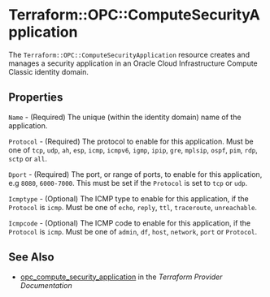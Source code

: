 # Terraform::OPC::ComputeSecurityApplication

The ``Terraform::OPC::ComputeSecurityApplication`` resource creates and manages a security application in an Oracle Cloud Infrastructure Compute Classic identity domain.

## Properties

`Name` - (Required) The unique (within the identity domain) name of the application.

`Protocol` - (Required) The protocol to enable for this application. Must be one of
`tcp`, `udp`, `ah`, `esp`, `icmp`, `icmpv6`, `igmp`, `ipip`, `gre`, `mplsip`, `ospf`, `pim`, `rdp`, `sctp` or `all`.

`Dport` - (Required) The port, or range of ports, to enable for this application, e.g `8080`, `6000-7000`. This must be set if the `Protocol` is set to `tcp` or `udp`.

`Icmptype` - (Optional) The ICMP type to enable for this application, if the `Protocol` is `icmp`. Must be one of
`echo`, `reply`, `ttl`, `traceroute`, `unreachable`.

`Icmpcode` - (Optional) The ICMP code to enable for this application, if the `Protocol` is `icmp`. Must be one of
`admin`, `df`, `host`, `network`, `port` or `Protocol`.


## See Also

* [opc_compute_security_application](https://www.terraform.io/docs/providers/opc/r/compute_security_application.html) in the _Terraform Provider Documentation_